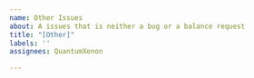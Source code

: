```yaml
---
name: Other Issues
about: A issues that is neither a bug or a balance request
title: "[Other]"
labels: ''
assignees: QuantumXenon

---
```



